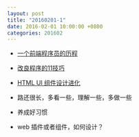 ```yaml
---
layout: post
title: "20160201-1"
date: 2016-02-01 10:00:00 +0800
categories: 201602
---
```



* [一个前端程序员的历程](http://www.techug.com/front-end-programmer)
* [改良程序的11技巧](http://www.techug.com/11-tips-for-better-code) 
* [HTML UI 组件设计进化](http://isux.tencent.com/development-of-ui-components-based-on-native-html.html)

* 路还很长，多看一些，理解一些，多做一些
* 养成好习惯
* web 插件或者组件，如何设计？
